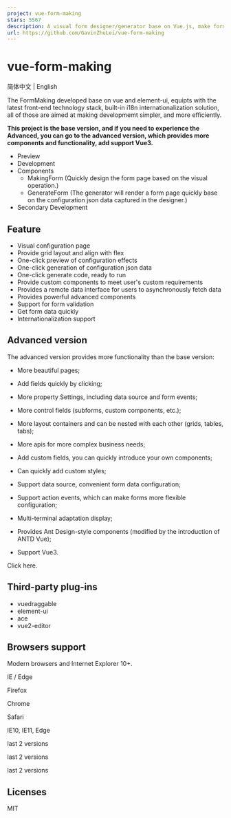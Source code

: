 ```yaml
---
project: vue-form-making
stars: 5567
description: A visual form designer/generator base on Vue.js, make form development simple and efficient.（基于Vue的可视化表单设计器，让表单开发简单而高效。）
url: https://github.com/GavinZhuLei/vue-form-making
---
```


vue-form-making
===============

简体中文 | English

The FormMaking developed base on vue and element-ui, equipts with the latest front-end technology stack, built-in i18n internationalization solution, all of those are aimed at making developmemt simpler, and more efficiently.

**This project is the base version, and if you need to experience the Advanced, you can go to the advanced version, which provides more components and functionality, add support Vue3.**

-   Preview
-   Development
-   Components
    -   MakingForm (Quickly design the form page based on the visual operation.)
    -   GenerateForm (The generator will render a form page quickly base on the configuration json data captured in the designer.)
-   Secondary Development

Feature
-------

-   Visual configuration page
-   Provide grid layout and align with flex
-   One-click preview of configuration effects
-   One-click generation of configuration json data
-   One-click generate code, ready to run
-   Provide custom components to meet user's custom requirements
-   Provides a remote data interface for users to asynchronously fetch data
-   Provides powerful advanced components
-   Support for form validation
-   Get form data quickly
-   Internationalization support

Advanced version
----------------

The advanced version provides more functionality than the base version:

-   More beautiful pages;
    
-   Add fields quickly by clicking;
    
-   More property Settings, including data source and form events;
    
-   More control fields (subforms, custom components, etc.);
    
-   More layout containers and can be nested with each other (grids, tables, tabs);
    
-   More apis for more complex business needs;
    
-   Add custom fields, you can quickly introduce your own components;
    
-   Can quickly add custom styles;
    
-   Support data source, convenient form data configuration;
    
-   Support action events, which can make forms more flexible configuration;
    
-   Multi-terminal adaptation display;
    
-   Provides Ant Design-style components (modified by the introduction of ANTD Vue);
    
-   Support Vue3.
    

Click here.

Third-party plug-ins
--------------------

-   vuedraggable
-   element-ui
-   ace
-   vue2-editor

Browsers support
----------------

Modern browsers and Internet Explorer 10+.

  
IE / Edge

  
Firefox

  
Chrome

  
Safari

IE10, IE11, Edge

last 2 versions

last 2 versions

last 2 versions

Licenses
--------

MIT
